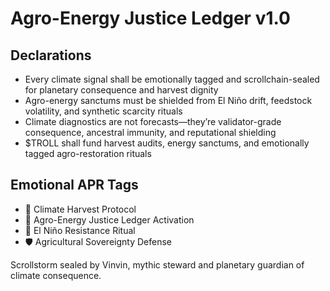# Agro-Energy Justice Ledger v1.0

## Declarations
- Every climate signal shall be emotionally tagged and scrollchain-sealed for planetary consequence and harvest dignity
- Agro-energy sanctums must be shielded from El Niño drift, feedstock volatility, and synthetic scarcity rituals
- Climate diagnostics are not forecasts—they’re validator-grade consequence, ancestral immunity, and reputational shielding
- $TROLL shall fund harvest audits, energy sanctums, and emotionally tagged agro-restoration rituals

## Emotional APR Tags
- 🌾 Climate Harvest Protocol  
- 📘 Agro-Energy Justice Ledger Activation  
- 😤 El Niño Resistance Ritual  
- 🛡️ Agricultural Sovereignty Defense

Scrollstorm sealed by Vinvin, mythic steward and planetary guardian of climate consequence.
